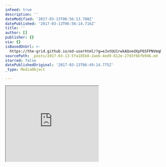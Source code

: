 ```yaml
---
inFeed: true
description: ''
dateModified: '2017-03-13T06:56:13.708Z'
datePublished: '2017-03-13T06:56:14.716Z'
title: ''
author: []
publisher: {}
via: {}
isBasedOnUrl: >-
  https://the-grid.github.io/ed-userhtml/?g=eJxtUU1rwkAQvedXpF6SFPNVmqDVCEotFIoUtKdSymR3oml1N-xOtKL-966JxUtv8x5v3sybGd74_pxAkS0LewG774CkPWeqrMj3R9ZQN6VN-wqzDuEPhV-whZbtjKwtqKbrc_z6nP0Vx-Ph1G3pFwm8sc8E7uxHIHS9geUWtWBUSuF6h8ZCxxmXrN6goIApNLLpGs_I7VxGeV0dXTVLpItAT_YLWM5gg1fpe_QxsHQcgN4LlpGqsYFascxZEVX6IQxxkyMPqA0cJj2W3kf9JM3vkMVJzvsFgzSFkGMB9ZqcxoCtQGmkzHlbPPm9ljN4TKTKvDbRHKak1lKVy1I4XefWMVl1FFSgzKYzyTEohUZFEyykQlfHJpSRnLzzUYZhu785uvnJVPB_P_IL-M2QlQ
sourcePath: _posts/2017-03-13-5fa185b8-2aeb-4ed9-812e-27d3f6bfb946.md
starred: false
datePublishedOriginal: '2017-03-13T06:49:14.775Z'
_type: MediaObject

---
```

<iframe src="https://the-grid.github.io/ed-userhtml/?g=eJwDAAAAAAE" height="244" style=""></iframe>